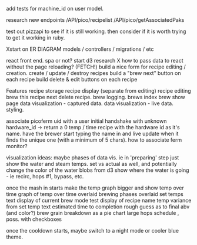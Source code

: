 add tests for machine_id on user model.


research new endpoints
/API/pico/recipelist
/API/pico/getAssociatedPaks

test out pizzapi to see if it is still working. then consider if it is worth trying to get it working in ruby.

Xstart on ER DIAGRAM
  models / controllers / migrations / etc

react front end.
  spa or not?
  start d3 research
  X how to pass data to react without the page reloading? (FETCH!)
  build a nice form for recipe editing / creation.
  create / update / destroy recipes
  build a "brew next" button on each recipe
  build delete & edit buttons on each recipe

Features
  recipe storage
  recipe display (separate from editing)
  recipe editing
  brew this recipe next
  delete recipe.
  brew logging.
  brews index
  brew show page
  data visualization - captured data.
  data visualization - live data.
  styling.

  associate picoferm uid with a user
  initial handshake with unknown hardware_id -> return a 0 temp / time recipe with the hardware id as it's name. have the brewer start typing the name in and live update when it finds the unique one (with a minimum of 5 chars).
  how to associate ferm monitor?

visualization ideas:
maybe phases of data vis.
ie in 'preparing' step just show the water and steam temps. set vs actual as well, and potentially change the color of the water blobs from d3
show where the water is going - ie recirc, hops #1, bypass, etc.

once the mash in starts make the temp graph bigger and show temp over time
  graph of temp over time
  overlaid brewing phases
  overlaid set temps
  text display of current brew mode
  test display of recipe name
  temp variance from set temp
text estimated time to completion
rough guess as to final abv (and color?)
brew grain breakdown as a pie chart
large hops schedule , poss. with checkboxes

once the cooldown starts, maybe switch to a night mode or cooler blue theme.
